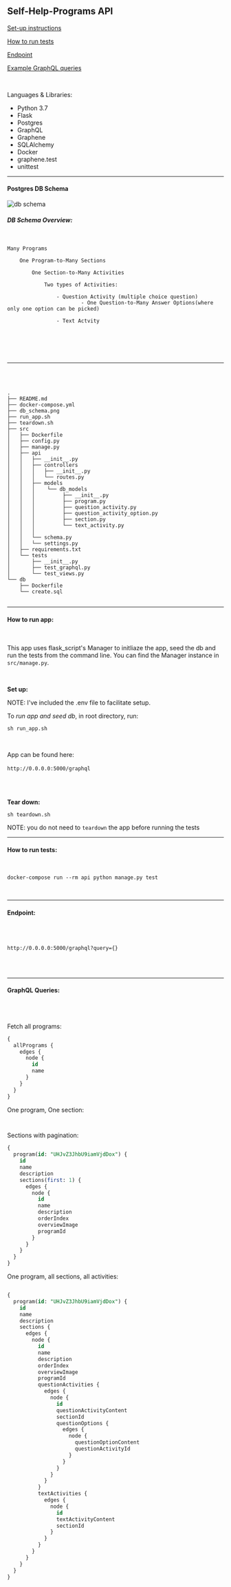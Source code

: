 
Self-Help-Programs API
-----
[Set-up instructions](#how-to-run-app)

[How to run tests](#how-to-run-tests)

[Endpoint](#endpoint)

[Example GraphQL queries](#graphql-queries)

<br>

Languages & Libraries:
* Python 3.7
* Flask
* Postgres
* GraphQL
* Graphene
* SQLAlchemy
* Docker
* graphene.test
* unittest


---
#### Postgres DB Schema
![db schema](db_schema.png)

##### DB Schema Overview:
```text


Many Programs

    One Program-to-Many Sections

        One Section-to-Many Activities

            Two types of Activities:

                - Question Activity (multiple choice question)
                        - One Question-to-Many Answer Options(where only one option can be picked)

                - Text Actvity
  
      
 ``` 

<br>
<br>  
    
____

<br>
<br>


```
.
├── README.md
├── docker-compose.yml
├── db_schema.png
├── run_app.sh
├── teardown.sh
├── src
│   ├── Dockerfile
│   ├── config.py
│   ├── manage.py
│   ├── api
│   │   ├── __init__.py
│   │   ├── controllers
│   │   │   ├── __init__.py
│   │   │   └── routes.py
│   │   ├── models
│   │   │    └── db_models
│   │   │         ├── __init__.py 
│   │   │         ├── program.py 
│   │   │         ├── question_activity.py 
│   │   │         ├── question_activity_option.py 
│   │   │         ├── section.py 
│   │   │         └── text_activity.py 
│   │   │   
│   │   └── schema.py
│   │   └── settings.py
│   ├── requirements.txt
│   └── tests
│       ├── __init__.py
│       ├── test_graphql.py
│       └── test_views.py
└── db
    ├── Dockerfile
    └── create.sql


```
---

#### How to run app:


<br>

This app uses flask_script's Manager to initliaze the app, seed the db and run the tests from the command line.
 You can find the Manager instance in `src/manage.py`.
 
 <br>

**Set up:**


NOTE: I've included the .env file to facilitate setup. 


To *run app and seed db*, in root directory, run:

`sh run_app.sh`

<br>

App can be found here:  
<br>
`http://0.0.0.0:5000/graphql`


<br>

<br>

**Tear down:**

`sh teardown.sh`

NOTE: you do not need to `teardown` the app before running the tests

----

#### How to run tests:



<br>

`docker-compose run --rm api python manage.py test`


<br>


----

#### Endpoint:
<br>
<br>



`http://0.0.0.0:5000/graphql?query={}`



<br>
<br>


----
#### GraphQL Queries:

<br>
<br>


Fetch all programs:
```sql
{
  allPrograms {
    edges {
      node {
        id
        name
      }
    }
  }
}


```

One program, One section:
```sql
             
```


Sections with pagination:
```sql
{
  program(id: "UHJvZ3JhbU9iamVjdDox") {
    id
    name
    description
    sections(first: 1) {
      edges {
        node {
          id
          name
          description
          orderIndex
          overviewImage
          programId
        }
      }
    }
  }
}


```


One program, all sections, all activities:

```sql

{
  program(id: "UHJvZ3JhbU9iamVjdDox") {
    id
    name
    description
    sections {
      edges {
        node {
          id
          name
          description
          orderIndex
          overviewImage
          programId
          questionActivities {
            edges {
              node {
                id
                questionActivityContent
                sectionId
                questionOptions {
                  edges {
                    node {
                      questionOptionContent
                      questionActivityId
                    }
                  }
                }
              }
            }
          }
          textActivities {
            edges {
              node {
                id
                textActivityContent
                sectionId
              }
            }
          }
        }
      }
    }
  }
}


```